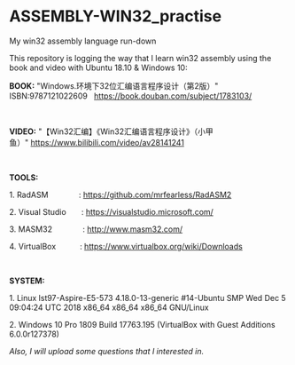 # ASSEMBLY-WIN32_practise
My win32 assembly language run-down 

<p>This repository is logging the way that I learn win32 assembly using the book and video with Ubuntu 18.10 &amp; Windows 10:</p>
<p><strong>BOOK:</strong> "Windows.环境下32位汇编语言程序设计（第2版）" ISBN:9787121022609&nbsp; &nbsp;<a href="https://item.jd.com/11917487.html" rel="nofollow">https://book.douban.com/subject/1783103/</a></p>
<p>&nbsp;</p>
<p><strong>VIDEO:</strong> "【Win32汇编】《Win32汇编语言程序设计》（小甲鱼）"&nbsp;<a href="https://www.bilibili.com/video/av28141241">https://www.bilibili.com/video/av28141241</a></p>
<p>&nbsp;</p>
<p><strong>TOOLS:</strong></p>
<p>1. RadASM&nbsp;&nbsp;&nbsp;&nbsp;&nbsp;&nbsp;&nbsp;&nbsp;&nbsp;&nbsp;&nbsp;&nbsp;&nbsp; : <a href="https://github.com/mrfearless/RadASM2">https://github.com/mrfearless/RadASM2</a></p>
<p>2. Visual Studio&nbsp;&nbsp;&nbsp;&nbsp;&nbsp;&nbsp; : <a href="https://visualstudio.microsoft.com/">https://visualstudio.microsoft.com/</a></p>
<p>3. MASM32&nbsp;&nbsp;&nbsp;&nbsp;&nbsp;&nbsp;&nbsp;&nbsp;&nbsp;&nbsp;&nbsp; &nbsp; : <a href="http://www.masm32.com/">http://www.masm32.com/</a></p>
<p>4. VirtualBox&nbsp;&nbsp;&nbsp;&nbsp;&nbsp;&nbsp;&nbsp;&nbsp;&nbsp;&nbsp; : <a href="https://www.virtualbox.org/wiki/Downloads">https://www.virtualbox.org/wiki/Downloads</a></p>
<p>&nbsp;</p>
<p><strong>SYSTEM:</strong></p>
<p>1. Linux lst97-Aspire-E5-573 4.18.0-13-generic #14-Ubuntu SMP Wed Dec 5 09:04:24 UTC 2018 x86_64 x86_64 x86_64 GNU/Linux</p>
<p>2. Windows 10 Pro 1809 Build 17763.195 (VirtualBox with Guest Additions 6.0.0r127378)<strong><br /></strong></p>
<p><em>Also, I will upload some questions that I interested in.</em></p>
